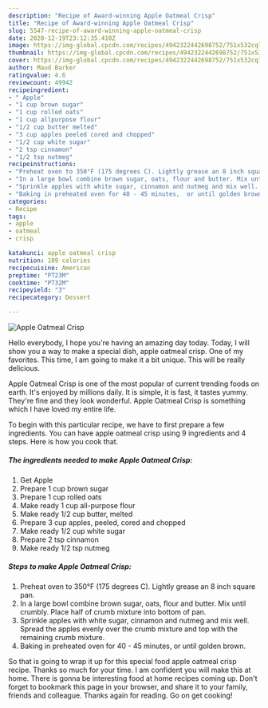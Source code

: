 ```yaml
---
description: "Recipe of Award-winning Apple Oatmeal Crisp"
title: "Recipe of Award-winning Apple Oatmeal Crisp"
slug: 5547-recipe-of-award-winning-apple-oatmeal-crisp
date: 2020-12-19T23:12:35.410Z
image: https://img-global.cpcdn.com/recipes/4942322442698752/751x532cq70/apple-oatmeal-crisp-recipe-main-photo.jpg
thumbnail: https://img-global.cpcdn.com/recipes/4942322442698752/751x532cq70/apple-oatmeal-crisp-recipe-main-photo.jpg
cover: https://img-global.cpcdn.com/recipes/4942322442698752/751x532cq70/apple-oatmeal-crisp-recipe-main-photo.jpg
author: Maud Barker
ratingvalue: 4.6
reviewcount: 49942
recipeingredient:
- " Apple"
- "1 cup brown sugar"
- "1 cup rolled oats"
- "1 cup allpurpose flour"
- "1/2 cup butter melted"
- "3 cup apples peeled cored and chopped"
- "1/2 cup white sugar"
- "2 tsp cinnamon"
- "1/2 tsp nutmeg"
recipeinstructions:
- "Preheat oven to 350°F (175 degrees C). Lightly grease an 8 inch square pan."
- "In a large bowl combine brown sugar, oats, flour and butter. Mix until crumbly. Place half of crumb mixture into bottom of pan."
- "Sprinkle apples with white sugar, cinnamon and nutmeg and mix well. Spread the apples evenly over the crumb mixture and top with the remaining crumb mixture."
- "Baking in preheated oven for 40 - 45 minutes,  or until golden brown."
categories:
- Recipe
tags:
- apple
- oatmeal
- crisp

katakunci: apple oatmeal crisp 
nutrition: 189 calories
recipecuisine: American
preptime: "PT23M"
cooktime: "PT32M"
recipeyield: "3"
recipecategory: Dessert

---
```



![Apple Oatmeal Crisp](https://img-global.cpcdn.com/recipes/4942322442698752/751x532cq70/apple-oatmeal-crisp-recipe-main-photo.jpg)

Hello everybody, I hope you're having an amazing day today. Today, I will show you a way to make a special dish, apple oatmeal crisp. One of my favorites. This time, I am going to make it a bit unique. This will be really delicious.

Apple Oatmeal Crisp is one of the most popular of current trending foods on earth. It's enjoyed by millions daily. It is simple, it is fast, it tastes yummy. They're fine and they look wonderful. Apple Oatmeal Crisp is something which I have loved my entire life.




To begin with this particular recipe, we have to first prepare a few ingredients. You can have apple oatmeal crisp using 9 ingredients and 4 steps. Here is how you cook that.

<!--inarticleads1-->

##### The ingredients needed to make Apple Oatmeal Crisp:

1. Get  Apple
1. Prepare 1 cup brown sugar
1. Prepare 1 cup rolled oats
1. Make ready 1 cup all-purpose flour
1. Make ready 1/2 cup butter, melted
1. Prepare 3 cup apples, peeled, cored and chopped
1. Make ready 1/2 cup white sugar
1. Prepare 2 tsp cinnamon
1. Make ready 1/2 tsp nutmeg




<!--inarticleads2-->

##### Steps to make Apple Oatmeal Crisp:

1. Preheat oven to 350°F (175 degrees C). Lightly grease an 8 inch square pan.
1. In a large bowl combine brown sugar, oats, flour and butter. Mix until crumbly. Place half of crumb mixture into bottom of pan.
1. Sprinkle apples with white sugar, cinnamon and nutmeg and mix well. Spread the apples evenly over the crumb mixture and top with the remaining crumb mixture.
1. Baking in preheated oven for 40 - 45 minutes,  or until golden brown.




So that is going to wrap it up for this special food apple oatmeal crisp recipe. Thanks so much for your time. I am confident you will make this at home. There is gonna be interesting food at home recipes coming up. Don't forget to bookmark this page in your browser, and share it to your family, friends and colleague. Thanks again for reading. Go on get cooking!
